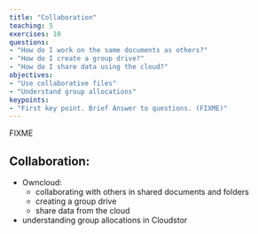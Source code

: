 ```yaml
---
title: "Collaboration"
teaching: 5
exercises: 10
questions:
- "How do I work on the same documents as others?"
- "How do I create a group drive?"
- "How do I share data using the cloud?"
objectives:
- "Use collaborative files"
- "Understand group allocations"
keypoints:
- "First key point. Brief Answer to questions. (FIXME)"
---
```

FIXME


## Collaboration:
* Owncloud:
    * collaborating with others in shared documents and folders
    * creating a group drive
    * share data from the cloud
* understanding group allocations in Cloudstor
